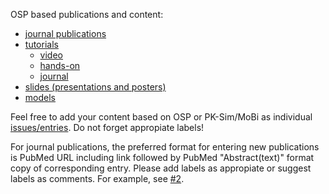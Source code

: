 OSP based publications and content:
- [journal publications](https://github.com/Open-Systems-Pharmacology/OSP-based-publications-and-content/issues?q=is%3Aopen+is%3Aissue+label%3AJournal)
- [tutorials](https://github.com/Open-Systems-Pharmacology/OSP-based-publications-and-content/issues?utf8=%E2%9C%93&q=is%3Aopen%20is%3Aissue%20label%3Atutorial%20)
  - [video](https://github.com/Open-Systems-Pharmacology/OSP-based-publications-and-content/issues?q=is%3Aopen+is%3Aissue+label%3AVideo+label%3ATutorial)
  - [hands-on](https://github.com/Open-Systems-Pharmacology/OSP-based-publications-and-content/issues?q=is%3Aopen+is%3Aissue+label%3ATutorial+label%3AHands-on)
  - [journal](https://github.com/Open-Systems-Pharmacology/OSP-based-publications-and-content/issues?utf8=%E2%9C%93&q=is%3Aissue%20is%3Aopen%20label%3Atutorial%20label%3Ajournal)
- [slides (presentations and posters)](https://github.com/Open-Systems-Pharmacology/OSP-based-publications-and-content/issues?utf8=%E2%9C%93&q=is%3Aopen%20is%3Aissue%20label%3Aslides)
- [models](https://github.com/Open-Systems-Pharmacology/OSP-based-publications-and-content/issues?utf8=%E2%9C%93&q=is%3Aopen%20is%3Aissue%20label%3Aosp-model)

Feel free to add your content based on OSP or PK-Sim/MoBi as individual [issues/entries](https://github.com/Open-Systems-Pharmacology/OSP-based-publications/issues). Do not forget appropiate labels!

For journal publications, the preferred format for entering new publications is PubMed URL including link followed by PubMed "Abstract(text)" format copy of corresponding entry. Please add labels as appropiate or suggest labels as comments. For example, see [#2](https://github.com/Open-Systems-Pharmacology/OSP-based-publications/issues/2). 

